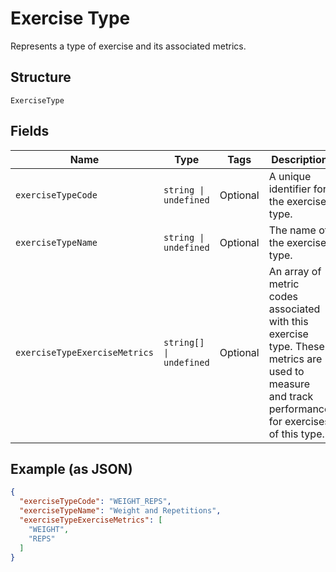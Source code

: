 
# Exercise Type

Represents a type of exercise and its associated metrics.

## Structure

`ExerciseType`

## Fields

| Name | Type | Tags | Description |
|  --- | --- | --- | --- |
| `exerciseTypeCode` | `string \| undefined` | Optional | A unique identifier for the exercise type. |
| `exerciseTypeName` | `string \| undefined` | Optional | The name of the exercise type. |
| `exerciseTypeExerciseMetrics` | `string[] \| undefined` | Optional | An array of metric codes associated with this exercise type. These metrics are used to measure and track performance for exercises of this type. |

## Example (as JSON)

```json
{
  "exerciseTypeCode": "WEIGHT_REPS",
  "exerciseTypeName": "Weight and Repetitions",
  "exerciseTypeExerciseMetrics": [
    "WEIGHT",
    "REPS"
  ]
}
```

